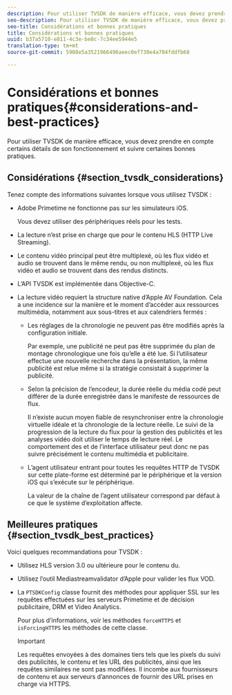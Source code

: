 ```yaml
---
description: Pour utiliser TVSDK de manière efficace, vous devez prendre en compte certains détails de son fonctionnement et suivre certaines bonnes pratiques.
seo-description: Pour utiliser TVSDK de manière efficace, vous devez prendre en compte certains détails de son fonctionnement et suivre certaines bonnes pratiques.
seo-title: Considérations et bonnes pratiques
title: Considérations et bonnes pratiques
uuid: b37a5710-e811-4c3e-be8c-7c34ee5944e5
translation-type: tm+mt
source-git-commit: 5908e5a3521966496aeec0ef730e4a704fddfb68

---
```



# Considérations et bonnes pratiques{#considerations-and-best-practices}

Pour utiliser TVSDK de manière efficace, vous devez prendre en compte certains détails de son fonctionnement et suivre certaines bonnes pratiques.

## Considérations {#section_tvsdk_considerations}

Tenez compte des informations suivantes lorsque vous utilisez TVSDK :

* Adobe Primetime ne fonctionne pas sur les simulateurs iOS.

   Vous devez utiliser des périphériques réels pour les tests.
* La lecture n’est prise en charge que pour le contenu HLS (HTTP Live Streaming).
* Le contenu vidéo principal peut être multiplexé, où les flux vidéo et audio se trouvent dans le même rendu, ou non multiplexé, où les flux vidéo et audio se trouvent dans des rendus distincts.
* L’API TVSDK est implémentée dans Objective-C.
* La lecture vidéo requiert la structure native d’Apple AV Foundation. Cela a une incidence sur la manière et le moment d’accéder aux ressources multimédia, notamment aux sous-titres et aux calendriers fermés :

   * Les réglages de la chronologie ne peuvent pas être modifiés après la configuration initiale.

      Par exemple, une publicité ne peut pas être supprimée du plan de montage chronologique une fois qu’elle a été lue. Si l’utilisateur effectue une nouvelle recherche dans la présentation, la même publicité est relue même si la stratégie consistait à supprimer la publicité.
   * Selon la précision de l’encodeur, la durée réelle du média codé peut différer de la durée enregistrée dans le manifeste de ressources de flux.

      Il n’existe aucun moyen fiable de resynchroniser entre la chronologie virtuelle idéale et la chronologie de la lecture réelle. Le suivi de la progression de la lecture du flux pour la gestion des publicités et les analyses vidéo doit utiliser le temps de lecture réel. Le comportement des  et de l’interface utilisateur peut donc ne pas suivre précisément le contenu multimédia et publicitaire.
   * L’agent utilisateur entrant pour toutes les requêtes HTTP de TVSDK sur cette plate-forme est déterminé par le périphérique et la version iOS qui s’exécute sur le périphérique.

      La valeur de la chaîne de l’agent utilisateur correspond par défaut à ce que le système d’exploitation affecte.

## Meilleures pratiques {#section_tvsdk_best_practices}

Voici quelques recommandations pour TVSDK :

* Utilisez HLS version 3.0 ou ultérieure pour le contenu  du.
* Utilisez l’outil Mediastreamvalidator d’Apple pour valider les flux VOD.
* La `PTSDKConfig` classe fournit des méthodes pour appliquer SSL sur les requêtes effectuées sur les serveurs Primetime et de décision publicitaire, DRM et Video Analytics.

   Pour plus d’informations, voir les méthodes `forceHTTPS` et `isForcingHTTPS` les méthodes de cette classe.

   >[!IMPORTANT]
   >
   >Les requêtes envoyées à des domaines tiers tels que les pixels du suivi des publicités, le contenu et les URL des publicités, ainsi que les requêtes similaires ne sont pas modifiées. Il incombe aux fournisseurs de contenu et aux serveurs d’annonces de fournir des URL prises en charge via HTTPS.

